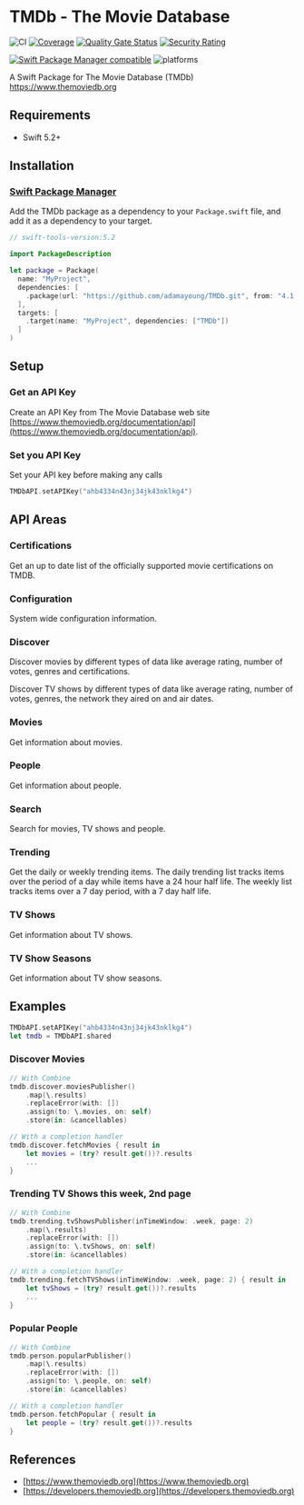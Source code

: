 # TMDb - The Movie Database

![CI](https://github.com/adamayoung/TMDb/workflows/CI/badge.svg) [![Coverage](https://sonarcloud.io/api/project_badges/measure?project=adamayoung_TMDb&metric=coverage)](https://sonarcloud.io/dashboard?id=adamayoung_TMDb) [![Quality Gate Status](https://sonarcloud.io/api/project_badges/measure?project=adamayoung_TMDb&metric=alert_status)](https://sonarcloud.io/dashboard?id=adamayoung_TMDb) [![Security Rating](https://sonarcloud.io/api/project_badges/measure?project=adamayoung_TMDb&metric=security_rating)](https://sonarcloud.io/dashboard?id=adamayoung_TMDb)

[![Swift Package Manager compatible](https://img.shields.io/badge/Swift%20Package%20Manager-compatible-brightgreen.svg)](https://github.com/apple/swift-package-manager) ![platforms](https://img.shields.io/badge/platforms-iOS%20%7C%20macOS%20%7C%20tvOS%20%7C%20watchOS%20%7C%20Linux-333333.svg)

A Swift Package for The Movie Database (TMDb) <https://www.themoviedb.org>

## Requirements

* Swift 5.2+

## Installation

### [Swift Package Manager](https://github.com/apple/swift-package-manager)

Add the TMDb package as a dependency to your `Package.swift` file, and add it as a dependency to your target.

```swift
// swift-tools-version:5.2

import PackageDescription

let package = Package(
  name: "MyProject",
  dependencies: [
    .package(url: "https://github.com/adamayoung/TMDb.git", from: "4.1.0")
  ],
  targets: [
    .target(name: "MyProject", dependencies: ["TMDb"])
  ]
)
```

## Setup

### Get an API Key

Create an API Key from The Movie Database web site [https://www.themoviedb.org/documentation/api](https://www.themoviedb.org/documentation/api).

### Set you API Key

Set your API key before making any calls

```swift
TMDbAPI.setAPIKey("ahb4334n43nj34jk43nklkg4")
```

## API Areas

### Certifications

Get an up to date list of the officially supported movie certifications on TMDB.

### Configuration

System wide configuration information.

### Discover

Discover movies by different types of data like average rating, number of votes, genres and certifications.

Discover TV shows by different types of data like average rating, number of votes, genres, the network they aired on and air dates.

### Movies

Get information about movies.

### People

Get information about people.

### Search

Search for movies, TV shows and people.

### Trending

Get the daily or weekly trending items. The daily trending list tracks items over the period of a day while items have a 24 hour half life. The weekly list tracks items over a 7 day period, with a 7 day half life.

### TV Shows

Get information about TV shows.

### TV Show Seasons

Get information about TV show seasons.

## Examples

```swift
TMDbAPI.setAPIKey("ahb4334n43nj34jk43nklkg4")
let tmdb = TMDbAPI.shared
```

### Discover Movies

```swift
// With Combine
tmdb.discover.moviesPublisher()
    .map(\.results)
    .replaceError(with: [])
    .assign(to: \.movies, on: self)
    .store(in: &cancellables)

// With a completion handler
tmdb.discover.fetchMovies { result in
    let movies = (try? result.get())?.results
    ...
}
```

### Trending TV Shows this week, 2nd page

```swift
// With Combine
tmdb.trending.tvShowsPublisher(inTimeWindow: .week, page: 2)
    .map(\.results)
    .replaceError(with: [])
    .assign(to: \.tvShows, on: self)
    .store(in: &cancellables)

// With a completion handler
tmdb.trending.fetchTVShows(inTimeWindow: .week, page: 2) { result in
    let tvShows = (try? result.get())?.results
    ...
}
```

### Popular People

```swift
// With Combine
tmdb.person.popularPublisher()
    .map(\.results)
    .replaceError(with: [])
    .assign(to: \.people, on: self)
    .store(in: &cancellables)

// With a completion handler
tmdb.person.fetchPopular { result in
    let people = (try? result.get())?.results
}
```

## References

* [https://www.themoviedb.org](https://www.themoviedb.org)
* [https://developers.themoviedb.org](https://developers.themoviedb.org)
